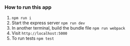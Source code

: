 ### How to run this app
1. `npm run i`
2. Start the express server `npm run dev`
3. In another terminal, build the bundle file `npm run webpack`
4. Visit `http://localhost:5000`
5. To run tests `npm test`
